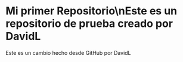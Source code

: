 # Mi primer Repositorio\nEste es un repositorio de prueba creado por DavidL
Este es un cambio hecho desde GitHub por DavidL

